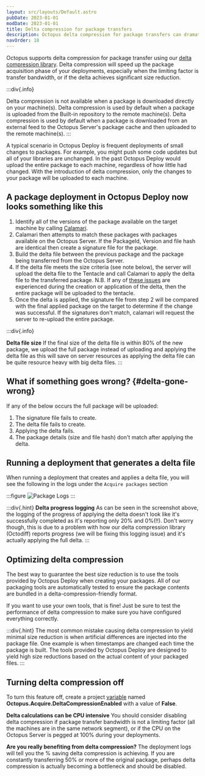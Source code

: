 ```yaml
---
layout: src/layouts/Default.astro
pubDate: 2023-01-01
modDate: 2023-01-01
title: Delta compression for package transfers
description: Octopus delta compression for package transfers can dramatically reduce the time for package acquisition during deployment.
navOrder: 18
---
```


Octopus supports delta compression for package transfer using our [delta compression library](https://github.com/OctopusDeploy/Octodiff). Delta compression will speed up the package acquisition phase of your deployments, especially when the limiting factor is transfer bandwidth, or if the delta achieves significant size reduction.

:::div{.info}

Delta compression is not available when a package is downloaded directly on your machine(s).
Delta compression is used by default when a package is uploaded from the Built-in repository to the remote machine(s).
Delta compression is used by default when a package is downloaded from an external feed to the Octopus Server's package cache and then uploaded to the remote machine(s).
:::

A typical scenario in Octopus Deploy is frequent deployments of small changes to packages. For example, you might push some code updates but all of your libraries are unchanged. In the past Octopus Deploy would upload the entire package to each machine, regardless of how little had changed. With the introduction of delta compression, only the changes to your package will be uploaded to each machine.

## A package deployment in Octopus Deploy now looks something like this

1. Identify all of the versions of the package available on the target machine by calling [Calamari](https://octopus.com/blog/calamari).
2. Calamari then attempts to match these packages with packages available on the Octopus Server. If the PackageId, Version and file hash are identical then create a signature file for the package.
3. Build the delta file between the previous package and the package being transferred from the Octopus Server.
4. If the delta file meets the size criteria (see note below), the server will upload the delta file to the Tentacle and call Calamari to apply the delta file to the transferred package. N.B. If any of [these issues](#delta-gone-wrong) are experienced during the creation or application of the delta, then the entire package will be uploaded to the tentacle.
5. Once the delta is applied, the signature file from step 2 will be compared with the final applied package on the target to determine if the change was successful. If the signatures don't match, calamari will request the server to re-upload the entire package.

:::div{.info}

**Delta file size**
If the final size of the delta file is within 80% of the new package, we upload the full package instead of uploading and applying the delta file as this will save on server resources as applying the delta file can be quite resource heavy with big delta files.
:::

## What if something goes wrong? {#delta-gone-wrong}

If any of the below occurs the full package will be uploaded:

1. The signature file fails to create.
2. The delta file fails to create.
3. Applying the delta fails.
4. The package details (size and file hash) don't match after applying the delta.

## Running a deployment that generates a delta file

When running a deployment that creates and applies a delta file, you will see the following in the logs under the `Acquire packages` section

:::figure
![Package Logs](/docs/img/deployments/packages/images/package-logs.png)
:::

:::div{.hint}
**Delta progress logging**
As can be seen in the screenshot above, the logging of the progress of applying the delta doesn't look like it's successfully completed as it's reporting only 20% and 0%(!!). Don't worry though, this is due to a problem with how our delta compression library (Octodiff) reports progress (we will be fixing this logging issue) and it's actually applying the full delta.
:::

## Optimizing delta compression

The best way to guarantee the best size reduction is to use the tools provided by Octopus Deploy when creating your packages. All of our packaging tools are automatically tested to ensure the package contents are bundled in a delta-compression-friendly format.

If you want to use your own tools, that is fine! Just be sure to test the performance of delta compression to make sure you have configured everything correctly.

:::div{.hint}
The most common mistake causing delta compression to yield minimal size reduction is when artificial differences are injected into the package file. One example is when timestamps are changed each time the package is built. The tools provided by Octopus Deploy are designed to yield high size reductions based on the actual content of your packaged files.
:::

## Turning delta compression off

To turn this feature off, create a project [variable](/docs/projects/variables) named **Octopus.Acquire.DeltaCompressionEnabled** with a value of **False**.

**Delta calculations can be CPU intensive**
You should consider disabling delta compression if package transfer bandwidth is not a limiting factor (all the machines are in the same network segment), or if the CPU on the Octopus Server is pegged at 100% during your deployments.

**Are you really benefiting from delta compression?**
The deployment logs will tell you the % saving delta compression is achieving. If you are constantly transferring 50% or more of the original package, perhaps delta compression is actually becoming a bottleneck and should be disabled.
